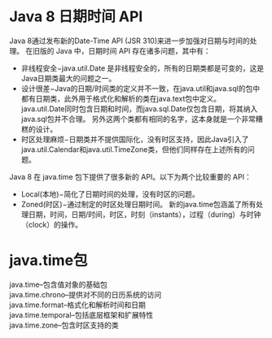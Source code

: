 # Java 8 日期时间 API
Java 8通过发布新的Date-Time API (JSR 310)来进一步加强对日期与时间的处理。
在旧版的 Java 中，日期时间 API 存在诸多问题，其中有：
- 非线程安全−java.util.Date 是非线程安全的，所有的日期类都是可变的，这是Java日期类最大的问题之一。
- 设计很差−Java的日期/时间类的定义并不一致，在java.util和java.sql的包中都有日期类，此外用于格式化和解析的类在java.text包中定义。
java.util.Date同时包含日期和时间，而java.sql.Date仅包含日期，将其纳入java.sql包并不合理。
另外这两个类都有相同的名字，这本身就是一个非常糟糕的设计。
- 时区处理麻烦−日期类并不提供国际化，没有时区支持，因此Java引入了java.util.Calendar和java.util.TimeZone类，但他们同样存在上述所有的问题。

Java 8 在 java.time 包下提供了很多新的 API。以下为两个比较重要的 API：
- Local(本地)−简化了日期时间的处理，没有时区的问题。
- Zoned(时区)−通过制定的时区处理日期时间。
新的java.time包涵盖了所有处理日期，时间，日期/时间，时区，时刻（instants），过程（during）与时钟（clock）的操作。


# java.time包
java.time–包含值对象的基础包  
java.time.chrono–提供对不同的日历系统的访问  
java.time.format–格式化和解析时间和日期  
java.time.temporal–包括底层框架和扩展特性  
java.time.zone–包含时区支持的类  











